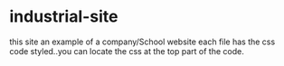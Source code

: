 # industrial-site
this site an example of a company/School website
each file has the css code styled..you can locate the css at the top part of the code.
